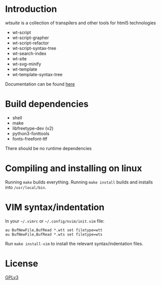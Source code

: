 # Introduction
*wtsuite* is a collection of transpilers and other tools for html5 technologies
* wt-script
* wt-script-grapher
* wt-script-refactor
* wt-script-syntax-tree
* wt-search-index
* wt-site
* wt-svg-minify
* wt-template
* wt-template-syntax-tree

Documentation can be found [here](https://computeportal.github.io/wtsuite-doc)

# Build dependencies
* shell
* make
* libfreetype-dev (v2)
* python3-fonttools
* fonts-freefont-ttf

There should be no runtime dependencies

# Compiling and installing on linux
Running `make` builds everything.
Running `make install` builds and installs into `/usr/local/bin`.

# VIM syntax/indentation
In your `~/.vimrc` or `~/.config/nvim/init.vim` file:

```
au BufNewFile,BufRead *.wtt set filetype=wtt
au BufNewFile,BufRead *.wts set filetype=wts
```

Run `make install-vim` to install the relevant syntax/indentation files.

# License
[GPLv3](./LICENSE.txt)
